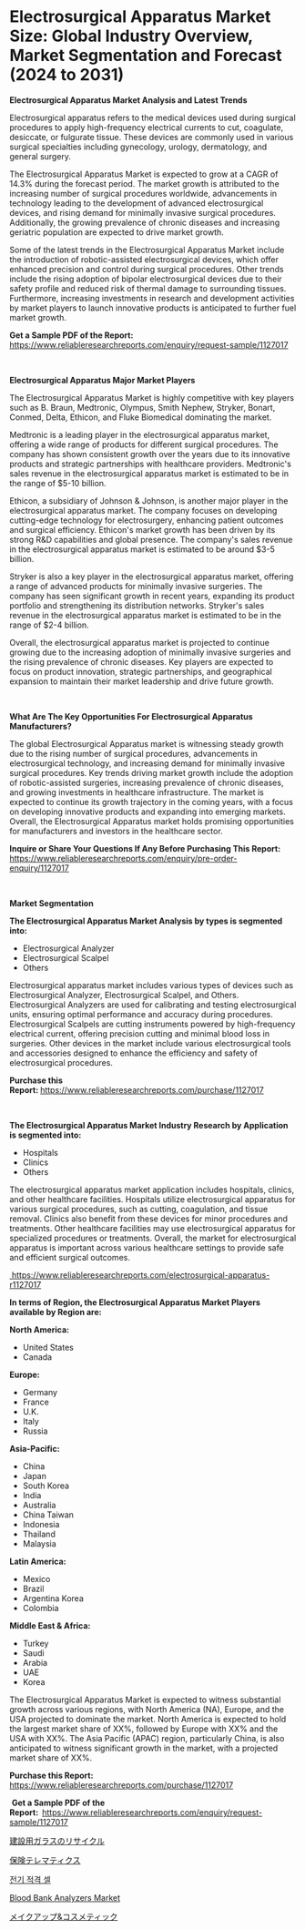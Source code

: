 <p><h1>Electrosurgical Apparatus Market Size: Global Industry Overview, Market Segmentation and Forecast (2024 to 2031)</h1></p><p><strong>Electrosurgical Apparatus Market Analysis and Latest Trends</strong></p>
<p><p>Electrosurgical apparatus refers to the medical devices used during surgical procedures to apply high-frequency electrical currents to cut, coagulate, desiccate, or fulgurate tissue. These devices are commonly used in various surgical specialties including gynecology, urology, dermatology, and general surgery.</p><p>The Electrosurgical Apparatus Market is expected to grow at a CAGR of 14.3% during the forecast period. The market growth is attributed to the increasing number of surgical procedures worldwide, advancements in technology leading to the development of advanced electrosurgical devices, and rising demand for minimally invasive surgical procedures. Additionally, the growing prevalence of chronic diseases and increasing geriatric population are expected to drive market growth.</p><p>Some of the latest trends in the Electrosurgical Apparatus Market include the introduction of robotic-assisted electrosurgical devices, which offer enhanced precision and control during surgical procedures. Other trends include the rising adoption of bipolar electrosurgical devices due to their safety profile and reduced risk of thermal damage to surrounding tissues. Furthermore, increasing investments in research and development activities by market players to launch innovative products is anticipated to further fuel market growth.</p></p>
<p><strong>Get a Sample PDF of the Report:&nbsp;</strong> <a href="https://www.reliableresearchreports.com/enquiry/request-sample/1127017">https://www.reliableresearchreports.com/enquiry/request-sample/1127017</a></p>
<p>&nbsp;</p>
<p><strong>Electrosurgical Apparatus Major Market Players</strong></p>
<p><p>The Electrosurgical Apparatus Market is highly competitive with key players such as B. Braun, Medtronic, Olympus, Smith Nephew, Stryker, Bonart, Conmed, Delta, Ethicon, and Fluke Biomedical dominating the market. </p><p>Medtronic is a leading player in the electrosurgical apparatus market, offering a wide range of products for different surgical procedures. The company has shown consistent growth over the years due to its innovative products and strategic partnerships with healthcare providers. Medtronic's sales revenue in the electrosurgical apparatus market is estimated to be in the range of $5-10 billion.</p><p>Ethicon, a subsidiary of Johnson & Johnson, is another major player in the electrosurgical apparatus market. The company focuses on developing cutting-edge technology for electrosurgery, enhancing patient outcomes and surgical efficiency. Ethicon's market growth has been driven by its strong R&D capabilities and global presence. The company's sales revenue in the electrosurgical apparatus market is estimated to be around $3-5 billion.</p><p>Stryker is also a key player in the electrosurgical apparatus market, offering a range of advanced products for minimally invasive surgeries. The company has seen significant growth in recent years, expanding its product portfolio and strengthening its distribution networks. Stryker's sales revenue in the electrosurgical apparatus market is estimated to be in the range of $2-4 billion.</p><p>Overall, the electrosurgical apparatus market is projected to continue growing due to the increasing adoption of minimally invasive surgeries and the rising prevalence of chronic diseases. Key players are expected to focus on product innovation, strategic partnerships, and geographical expansion to maintain their market leadership and drive future growth.</p></p>
<p>&nbsp;</p>
<p><strong>What Are The Key Opportunities For Electrosurgical Apparatus Manufacturers?</strong></p>
<p><p>The global Electrosurgical Apparatus market is witnessing steady growth due to the rising number of surgical procedures, advancements in electrosurgical technology, and increasing demand for minimally invasive surgical procedures. Key trends driving market growth include the adoption of robotic-assisted surgeries, increasing prevalence of chronic diseases, and growing investments in healthcare infrastructure. The market is expected to continue its growth trajectory in the coming years, with a focus on developing innovative products and expanding into emerging markets. Overall, the Electrosurgical Apparatus market holds promising opportunities for manufacturers and investors in the healthcare sector.</p></p>
<p><strong>Inquire or Share Your Questions If Any Before Purchasing This Report:</strong> <a href="https://www.reliableresearchreports.com/enquiry/pre-order-enquiry/1127017">https://www.reliableresearchreports.com/enquiry/pre-order-enquiry/1127017</a></p>
<p>&nbsp;</p>
<p><strong>Market Segmentation</strong></p>
<p><strong>The Electrosurgical Apparatus Market Analysis by types is segmented into:</strong></p>
<p><ul><li>Electrosurgical Analyzer</li><li>Electrosurgical Scalpel</li><li>Others</li></ul></p>
<p><p>Electrosurgical apparatus market includes various types of devices such as Electrosurgical Analyzer, Electrosurgical Scalpel, and Others. Electrosurgical Analyzers are used for calibrating and testing electrosurgical units, ensuring optimal performance and accuracy during procedures. Electrosurgical Scalpels are cutting instruments powered by high-frequency electrical current, offering precision cutting and minimal blood loss in surgeries. Other devices in the market include various electrosurgical tools and accessories designed to enhance the efficiency and safety of electrosurgical procedures.</p></p>
<p><strong>Purchase this Report:&nbsp;</strong><a href="https://www.reliableresearchreports.com/purchase/1127017">https://www.reliableresearchreports.com/purchase/1127017</a></p>
<p>&nbsp;</p>
<p><strong>The Electrosurgical Apparatus Market Industry Research by Application is segmented into:</strong></p>
<p><ul><li>Hospitals</li><li>Clinics</li><li>Others</li></ul></p>
<p><p>The electrosurgical apparatus market application includes hospitals, clinics, and other healthcare facilities. Hospitals utilize electrosurgical apparatus for various surgical procedures, such as cutting, coagulation, and tissue removal. Clinics also benefit from these devices for minor procedures and treatments. Other healthcare facilities may use electrosurgical apparatus for specialized procedures or treatments. Overall, the market for electrosurgical apparatus is important across various healthcare settings to provide safe and efficient surgical outcomes.</p></p>
<p><a href="https://www.reliableresearchreports.com/electrosurgical-apparatus-r1127017">&nbsp;https://www.reliableresearchreports.com/electrosurgical-apparatus-r1127017</a></p>
<p><strong>In terms of Region, the Electrosurgical Apparatus Market Players available by Region are:</strong></p>
<p>
    <p> <strong> North America: </strong>
        <ul>
            <li>United States</li>
            <li>Canada</li>
        </ul>
        </p> 
    <p> <strong> Europe: </strong>
        <ul>
            <li>Germany</li>
            <li>France</li>
            <li>U.K.</li>
            <li>Italy</li>
            <li>Russia</li>
        </ul>
        </p> 
    <p> <strong> Asia-Pacific: </strong>
        <ul>
            <li>China</li>
            <li>Japan</li>
            <li>South Korea</li>
            <li>India</li>
            <li>Australia</li>
            <li>China Taiwan</li>
            <li>Indonesia</li>
            <li>Thailand</li>
            <li>Malaysia</li>
        </ul>
        </p> 
    <p> <strong> Latin America: </strong>
        <ul>
            <li>Mexico</li>
            <li>Brazil</li>
            <li>Argentina Korea</li>
            <li>Colombia</li>
        </ul>
        </p> 
    <p> <strong> Middle East & Africa: </strong>
        <ul>
            <li>Turkey</li>
            <li>Saudi</li>
            <li>Arabia</li>
            <li>UAE</li>
            <li>Korea</li>
        </ul>
    </p>
    </p>
<p><p>The Electrosurgical Apparatus Market is expected to witness substantial growth across various regions, with North America (NA), Europe, and the USA projected to dominate the market. North America is expected to hold the largest market share of XX%, followed by Europe with XX% and the USA with XX%. The Asia Pacific (APAC) region, particularly China, is also anticipated to witness significant growth in the market, with a projected market share of XX%.</p></p>
<p><strong>Purchase this Report: </strong><a href="https://www.reliableresearchreports.com/purchase/1127017">https://www.reliableresearchreports.com/purchase/1127017</a></p>
<p>&nbsp;<strong>Get a Sample PDF of the Report:&nbsp;&nbsp;</strong><a href="https://www.reliableresearchreports.com/enquiry/request-sample/1127017">https://www.reliableresearchreports.com/enquiry/request-sample/1127017</a></p>
<p><strong></strong></p>
<p><p><a href="https://medium.com/@kaitlensen45645/%E5%BB%BA%E8%A8%AD%E3%82%AC%E3%83%A9%E3%82%B9%E3%83%AA%E3%82%B5%E3%82%A4%E3%82%AF%E3%83%AB%E5%B8%82%E5%A0%B4%E8%A6%8F%E6%A8%A1-%E5%B8%82%E5%A0%B4%E8%A6%8B%E9%80%9A%E3%81%97%E3%81%A8%E5%B8%82%E5%A0%B4%E4%BA%88%E6%B8%AC-2024%E5%B9%B4%E3%81%8B%E3%82%892031%E5%B9%B4-6f9127335f52">建設用ガラスのリサイクル</a></p><p><a href="https://medium.com/@rocklobster885/%E4%BF%9D%E9%99%BA%E3%83%86%E3%83%AC%E3%83%9E%E3%83%86%E3%82%A3%E3%82%AF%E3%82%B9%E5%B8%82%E5%A0%B4-%E3%82%BF%E3%82%A4%E3%83%97-%E3%82%A2%E3%83%97%E3%83%AA%E3%82%B1%E3%83%BC%E3%82%B7%E3%83%A7%E3%83%B3-%E5%9C%B0%E7%90%86%E3%81%AB%E3%82%88%E3%82%8B%E5%8C%85%E6%8B%AC%E7%9A%84%E8%A9%95%E4%BE%A1-6e413ab89306">保険テレマティクス</a></p><p><a href="https://medium.com/@ralphyjames/%EC%A0%84%EA%B8%B0%EB%8A%A5%EC%84%B1-%EC%84%B8%ED%8F%AC-%EC%8B%9C%EC%9E%A5-%EB%8F%99%ED%96%A5-%EB%B0%8F-%EC%8B%9C%EC%9E%A5-%EB%B6%84%EC%84%9D%EC%9D%80-2024%EB%85%84%EB%B6%80%ED%84%B0-2031%EB%85%84%EA%B9%8C%EC%A7%80-%EC%98%88%EC%83%81%EB%90%98%EC%97%88%EC%8A%B5%EB%8B%88%EB%8B%A4-d4878170d9ec">전기 적격 셀</a></p><p><a href="https://github.com/lorenzaSchmeler/Market-Research-Report-List-1/blob/main/blood-bank-analyzers-market.md">Blood Bank Analyzers Market</a></p><p><a href="https://github.com/alyle7648/Market-Research-Report-List-1/blob/main/397266650980.md">メイクアップ&コスメティック</a></p></p>